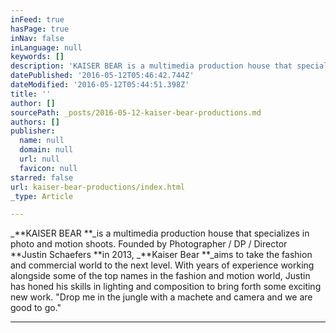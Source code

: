 ```yaml
---
inFeed: true
hasPage: true
inNav: false
inLanguage: null
keywords: []
description: 'KAISER BEAR is a multimedia production house that specializes in photo and motion shoots. Founded by Photographer / DP / Director  Justin Schaefers in 2013, Kaiser Bear aims to take the fashion and commercial world to the next level. With years of experience working alongside some of the top names in the fashion and motion world, Justin has honed his skills in lighting and composition to bring forth some exciting new work. "Drop me in the jungle with a machete and camera and we are good to go."'
datePublished: '2016-05-12T05:46:42.744Z'
dateModified: '2016-05-12T05:44:51.398Z'
title: ''
author: []
sourcePath: _posts/2016-05-12-kaiser-bear-productions.md
authors: []
publisher:
  name: null
  domain: null
  url: null
  favicon: null
starred: false
url: kaiser-bear-productions/index.html
_type: Article

---
```

_**KAISER BEAR **_is a multimedia production house that specializes in photo and motion shoots. Founded by Photographer / DP / Director **Justin Schaefers **in 2013, _**Kaiser Bear **_aims to take the fashion and commercial world to the next level. With years of experience working alongside some of the top names in the fashion and motion world, Justin has honed his skills in lighting and composition to bring forth some exciting new work. "Drop me in the jungle with a machete and camera and we are good to go."

****